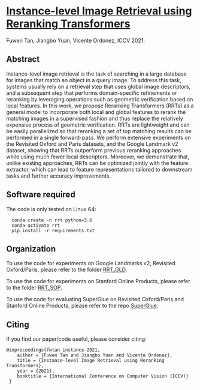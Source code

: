 # [Instance-level Image Retrieval using Reranking Transformers](https://arxiv.org/abs/2103.12236)
Fuwen Tan, Jiangbo Yuan, Vicente Ordonez, ICCV 2021.

## Abstract
Instance-level image retrieval is the task of searching in a large database for images that match an object in a query image. To address this task, systems usually rely on a retrieval step that uses global image descriptors, and a subsequent step that performs domain-specific refinements or reranking by leveraging operations such as geometric verification based on local features. In this work, we propose Reranking Transformers (RRTs) as a general model to incorporate both local and global features to rerank the matching images in a supervised fashion and thus replace the relatively expensive process of geometric verification. RRTs are lightweight and can be easily parallelized so that reranking a set of top matching results can be performed in a single forward-pass. We perform extensive experiments on the Revisited Oxford and Paris datasets, and the Google Landmark v2 dataset, showing that RRTs outperform previous reranking approaches while using much fewer local descriptors. Moreover, we demonstrate that, unlike existing approaches, RRTs can be optimized jointly with the feature extractor, which can lead to feature representations tailored to downstream tasks and further accuracy improvements. 

## Software required
The code is only tested on Linux 64:

```
  conda create -n rrt python=3.6
  conda activate rrt
  pip install -r requirements.txt
```

## Organization

To use the code for experiments on Google Landmarks v2, Revisited Oxford/Paris, please refer to the folder [RRT_GLD](RRT_GLD).

To use the code for experiments on Stanford Online Products, please refer to the folder [RRT_SOP](RRT_SOP).

To use the code for evaluating SuperGlue on Revisited Oxford/Paris and Stanford Online Products, please refer to the repo [SuperGlue](https://github.com/uvavision/SuperGluePretrainedNetwork).


## Citing

If you find our paper/code useful, please consider citing:
  
	@inproceedings{fwtan-instance-2021,
        author = {Fuwen Tan and Jiangbo Yuan and Vicente Ordonez},
        title = {Instance-level Image Retrieval using Reranking Transformers},
        year = {2021},
        booktitle = {International Conference on Computer Vision (ICCV)}
     }
